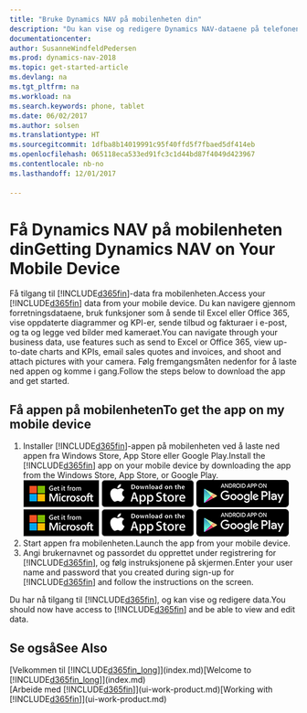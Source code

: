 ```yaml
---
title: "Bruke Dynamics NAV på mobilenheten din"
description: "Du kan vise og redigere Dynamics NAV-dataene på telefonen eller nettbrettet."
documentationcenter: 
author: SusanneWindfeldPedersen
ms.prod: dynamics-nav-2018
ms.topic: get-started-article
ms.devlang: na
ms.tgt_pltfrm: na
ms.workload: na
ms.search.keywords: phone, tablet
ms.date: 06/02/2017
ms.author: solsen
ms.translationtype: HT
ms.sourcegitcommit: 1dfba8b14019991c95f40ffd5f7fbaed5df414eb
ms.openlocfilehash: 065118eca533ed91fc3c1d44bd87f4049d423967
ms.contentlocale: nb-no
ms.lasthandoff: 12/01/2017

---
```


# <a name="getting-dynamics-nav-on-your-mobile-device"></a><span data-ttu-id="9250d-103">Få Dynamics NAV på mobilenheten din</span><span class="sxs-lookup"><span data-stu-id="9250d-103">Getting Dynamics NAV on Your Mobile Device</span></span>
<span data-ttu-id="9250d-104">Få tilgang til [!INCLUDE[d365fin](includes/d365fin_md.md)]-data fra mobilenheten.</span><span class="sxs-lookup"><span data-stu-id="9250d-104">Access your [!INCLUDE[d365fin](includes/d365fin_md.md)] data from your mobile device.</span></span> <span data-ttu-id="9250d-105">Du kan navigere gjennom forretningsdataene, bruk funksjoner som å sende til Excel eller Office 365, vise oppdaterte diagrammer og KPI-er, sende tilbud og fakturaer i e-post, og ta og legge ved bilder med kameraet.</span><span class="sxs-lookup"><span data-stu-id="9250d-105">You can navigate through your business data, use features such as send to Excel or Office 365, view up-to-date charts and KPIs, email sales quotes and invoices, and shoot and attach pictures with your camera.</span></span> <span data-ttu-id="9250d-106">Følg fremgangsmåten nedenfor for å laste ned appen og komme i gang.</span><span class="sxs-lookup"><span data-stu-id="9250d-106">Follow the steps below to download the app and get started.</span></span>

## <a name="to-get-the-app-on-my-mobile-device"></a><span data-ttu-id="9250d-107">Få appen på mobilenheten</span><span class="sxs-lookup"><span data-stu-id="9250d-107">To get the app on my mobile device</span></span>
1. <span data-ttu-id="9250d-108">Installer [!INCLUDE[d365fin](includes/d365fin_md.md)]-appen på mobilenheten ved å laste ned appen fra Windows Store, App Store eller Google Play.</span><span class="sxs-lookup"><span data-stu-id="9250d-108">Install the [!INCLUDE[d365fin](includes/d365fin_md.md)] app on your mobile device by downloading the app from the Windows Store, App Store, or Google Play.</span></span>  
<span data-ttu-id="9250d-109">[![Windows Store](./media/install-mobile-app/windowsstore.png)](http://go.microsoft.com/fwlink/?LinkId=734848)
[![App Store](./media/install-mobile-app/appstore.png)](http://go.microsoft.com/fwlink/?LinkId=734847) [![Google Play](./media/install-mobile-app/googleplay.png)](http://go.microsoft.com/fwlink/?LinkId=734849)</span><span class="sxs-lookup"><span data-stu-id="9250d-109">[![Windows Store](./media/install-mobile-app/windowsstore.png)](http://go.microsoft.com/fwlink/?LinkId=734848)
[![App Store](./media/install-mobile-app/appstore.png)](http://go.microsoft.com/fwlink/?LinkId=734847) [![Google Play](./media/install-mobile-app/googleplay.png)](http://go.microsoft.com/fwlink/?LinkId=734849)</span></span>  
2. <span data-ttu-id="9250d-110">Start appen fra mobilenheten.</span><span class="sxs-lookup"><span data-stu-id="9250d-110">Launch the app from your mobile device.</span></span>
3. <span data-ttu-id="9250d-111">Angi brukernavnet og passordet du opprettet under registrering for [!INCLUDE[d365fin](includes/d365fin_md.md)], og følg instruksjonene på skjermen.</span><span class="sxs-lookup"><span data-stu-id="9250d-111">Enter your user name and password that you created during sign-up for [!INCLUDE[d365fin](includes/d365fin_md.md)] and follow the instructions on the screen.</span></span>

<span data-ttu-id="9250d-112">Du har nå tilgang til [!INCLUDE[d365fin](includes/d365fin_md.md)], og kan vise og redigere data.</span><span class="sxs-lookup"><span data-stu-id="9250d-112">You should now have access to [!INCLUDE[d365fin](includes/d365fin_md.md)] and be able to view and edit data.</span></span>

## <a name="see-also"></a><span data-ttu-id="9250d-113">Se også</span><span class="sxs-lookup"><span data-stu-id="9250d-113">See Also</span></span>
<span data-ttu-id="9250d-114">[Velkommen til [!INCLUDE[d365fin_long](includes/d365fin_long_md.md)]](index.md)</span><span class="sxs-lookup"><span data-stu-id="9250d-114">[Welcome to [!INCLUDE[d365fin_long](includes/d365fin_long_md.md)]](index.md)</span></span>  
<span data-ttu-id="9250d-115">[Arbeide med [!INCLUDE[d365fin](includes/d365fin_md.md)]](ui-work-product.md)</span><span class="sxs-lookup"><span data-stu-id="9250d-115">[Working with [!INCLUDE[d365fin](includes/d365fin_md.md)]](ui-work-product.md)</span></span>  

